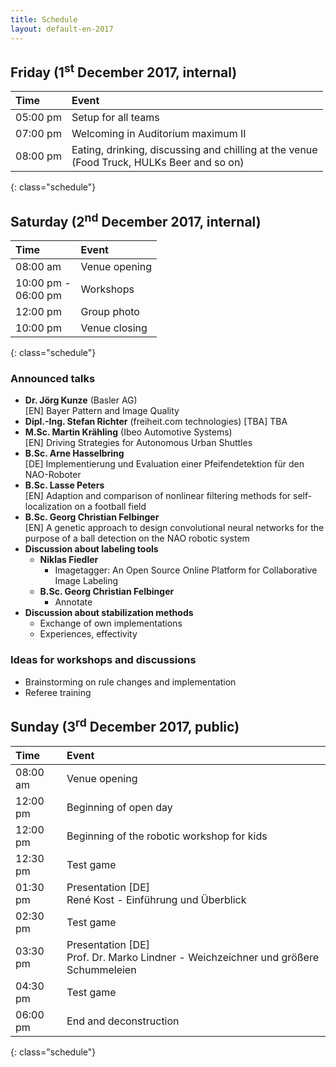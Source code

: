 ```yaml
---
title: Schedule
layout: default-en-2017
---
```


## Friday (1<sup>st</sup> December 2017, internal)

| Time     | Event                              |
| :------  | :-------                           |
| 05:00 pm | Setup for all teams                |
| 07:00 pm | Welcoming in Auditorium maximum II |
| 08:00 pm | Eating, drinking, discussing and chilling at the venue <br>(Food Truck, HULKs Beer and so on) |
{: class="schedule"}

## Saturday (2<sup>nd</sup> December 2017, internal)

| Time                   | Event                      |
| :------                | :-------                   |
| 08:00 am               | Venue opening              |
| 10:00 pm -<br>06:00 pm | Workshops                  |
| 12:00 pm               | Group photo                |
| 10:00 pm               | Venue closing              |
{: class="schedule"}

### Announced talks

* **Dr. Jörg Kunze** (Basler AG)  
[EN] Bayer Pattern and Image Quality
* **Dipl.-Ing. Stefan Richter** (freiheit.com technologies)
[TBA] TBA
* **M.Sc. Martin Krähling** (Ibeo Automotive Systems)  
[EN] Driving Strategies for Autonomous Urban Shuttles
* **B.Sc. Arne Hasselbring**  
[DE] Implementierung und Evaluation einer Pfeifendetektion für den NAO-Roboter  
* **B.Sc. Lasse Peters**  
[EN] Adaption and comparison of nonlinear filtering methods for self-localization on a football field
* **B.Sc. Georg Christian Felbinger**  
[EN] A genetic approach to design convolutional neural networks for the purpose of a ball detection on the NAO robotic system
* **Discussion about labeling tools**
    * **Niklas Fiedler** 
        * Imagetagger: An Open Source Online Platform for Collaborative Image
          Labeling
    * **B.Sc. Georg Christian Felbinger**
        * Annotate
* **Discussion about stabilization methods**
    * Exchange of own implementations
    * Experiences, effectivity

### Ideas for workshops and discussions  

* Brainstorming on rule changes and implementation  
* Referee training

## Sunday (3<sup>rd</sup> December 2017, public)

| Time     | Event                                                                                 |
| :-       | :-                                                                                    |
| 08:00 am | Venue opening                                                                         |
| 12:00 pm | Beginning of open day                                                                 |
| 12:00 pm | Beginning of the robotic workshop for kids                                            |
| 12:30 pm | Test game                                                                             |
| 01:30 pm | Presentation [DE]<br>René Kost - Einführung und Überblick                             |
| 02:30 pm | Test game                                                                             |
| 03:30 pm | Presentation [DE]<br>Prof. Dr. Marko Lindner - Weichzeichner und größere Schummeleien |
| 04:30 pm | Test game                                                                             |
| 06:00 pm | End and deconstruction                                                                |
{: class="schedule"}
